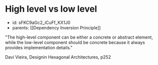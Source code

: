 # High level vs low level
* id: sFKC9aGc2_iCuFf_KX1J0
* parents: [[Dependency Inversion Principle]]

"The high-level component can be either a concrete or abstract element, while the low-level component should be concrete because it always provides implementation details."

Davi Vieira, Designin Hexagonal Architectures, p252
